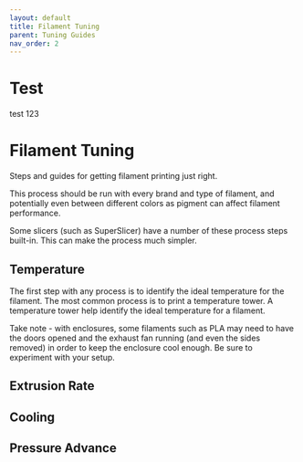 ```yaml
---
layout: default
title: Filament Tuning
parent: Tuning Guides
nav_order: 2
---
```

# Test

test
123


# Filament Tuning

Steps and guides for getting filament printing just right.

This process should be run with every brand and type of filament, and potentially even between different colors as pigment can affect filament performance.

Some slicers (such as SuperSlicer) have a number of these process steps built-in.  This can make the process much simpler.

## Temperature

The first step with any process is to identify the ideal temperature for the filament.  The most common process is to print a temperature tower.  A temperature tower help identify the ideal temperature for a filament.

Take note - with enclosures, some filaments such as PLA may need to have the doors opened and the exhaust fan running (and even the sides removed) in order to keep the enclosure cool enough.  Be sure to experiment with your setup.

## Extrusion Rate

## Cooling

## Pressure Advance
